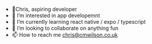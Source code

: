 - 👋Chris, aspiring developer
- 👀 I’m interested in app developemnt
- 🌱 I’m currently learning react native / expo / typescript 
- 💞️ I’m looking to collaborate on anything fun
- 📫 How to reach me chris@cmwilson.co.uk


